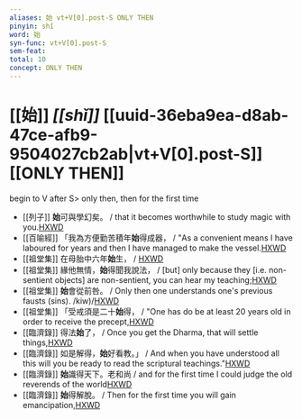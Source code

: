 ```yaml
---
aliases: 始 vt+V[0].post-S ONLY THEN
pinyin: shǐ
word: 始
syn-func: vt+V[0].post-S
sem-feat: 
total: 10
concept: ONLY THEN 
---
```

# [[始]] *[[shǐ]]*  [[uuid-36eba9ea-d8ab-47ce-afb9-9504027cb2ab|vt+V[0].post-S]] [[ONLY THEN]]
begin to V after S> only then, then for the first time
 - [[列子]] **始**可與學幻矣。 / that it becomes worthwhile to study magic with you.[HXWD](https://hxwd.org/textview.html?location=KR5c0124_tls_003-2a.27)
 - [[百喻經]] 「我為方便勤苦積年**始**得成器， / "As a convenient means I have laboured for years and then I have managed to make the vessel.[HXWD](https://hxwd.org/textview.html?location=KR6b0066_T_002-0547c.39)
 - [[祖堂集]] 在母胎中六年**始**生， / [HXWD](https://hxwd.org/textview.html?location=KR6q0002_Yan_001-1035a.49)
 - [[祖堂集]] 緣他無情，**始**得聞我說法， / [but] only because they [i.e. non-sentient objects] are non-sentient, you can hear my teaching;[HXWD](https://hxwd.org/textview.html?location=KR6q0002_Yan_003-1117a.23)
 - [[祖堂集]] **始**會從前咎。 / Only then one understands one's previous fausts (sins). /kiw)/[HXWD](https://hxwd.org/textview.html?location=KR6q0002_Yan_003-1138a.18)
 - [[祖堂集]] 「受戒須是二十**始**得， / "One has do be at least 20 years old in order to receive the precept,[HXWD](https://hxwd.org/textview.html?location=KR6q0002_Yan_005-2005a.21)
 - [[臨濟錄]] 得法**始**了， / Once you get the Dharma, that will settle things,[HXWD](https://hxwd.org/textview.html?location=KR6q0053_T_001-0498a.7)
 - [[臨濟錄]] 如是解得，**始**好看教。」 / And when you have understood all this will you be ready to read the scriptural teachings."[HXWD](https://hxwd.org/textview.html?location=KR6q0053_T_001-0499a.8)
 - [[臨濟錄]] **始**識得天下。老和尚 / and for the first time I could judge the old reverends of the world[HXWD](https://hxwd.org/textview.html?location=KR6q0053_T_001-0500b.54)
 - [[臨濟錄]] **始**得解脫。 / Then for the first time you will gain emancipation,[HXWD](https://hxwd.org/textview.html?location=KR6q0053_T_001-0500b.68)
